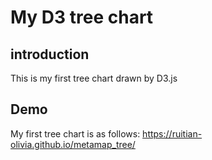 # My D3 tree chart

## introduction
This is my first tree chart drawn by D3.js

## Demo
My first tree chart is as follows:
https://ruitian-olivia.github.io/metamap_tree/



